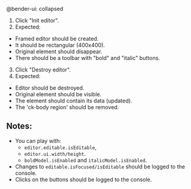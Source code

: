 @bender-ui: collapsed

1. Click "Init editor".
2. Expected:
  * Framed editor should be created.
  * It should be rectangular (400x400).
  * Original element should disappear.
  * There should be a toolbar with "bold" and "italic" buttons.
3. Click "Destroy editor".
4. Expected:
  * Editor should be destroyed.
  * Original element should be visible.
  * The element should contain its data (updated).
  * The 'ck-body region' should be removed.

## Notes:

* You can play with:
  * `editor.editable.isEditable`,
  * `editor.ui.width/height`.
  * `boldModel.isEnabled` and `italicModel.isEnabled`.
* Changes to `editable.isFocused/isEditable` should be logged to the console.
* Clicks on the buttons should be logged to the console.
